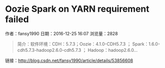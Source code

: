 # Oozie Spark on YARN requirement failed
作者：fansy1990
日期：2016-12-25 16:07
浏览量：2828
> 简介：软件环境：CDH：5.7.3；Oozie：4.1.0-CDH5.7.3 ； Spark：1.6.0-cdh5.7.3-hadoop2.6.0-cdh5.7.3 ； Hadoop：hadoop2.6.0...

 链接：http://blog.csdn.net/fansy1990/article/details/53856608
